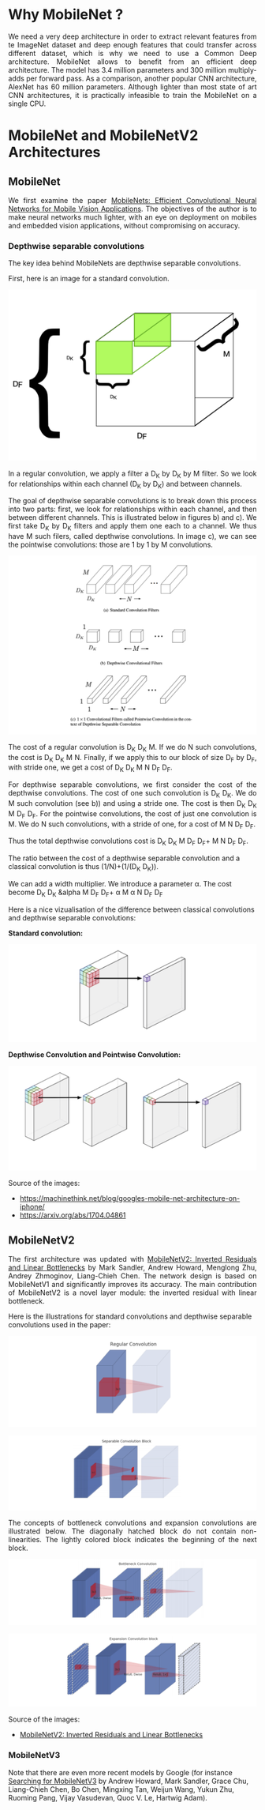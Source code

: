 # Why MobileNet ? 

<p align="justify"> We need a very deep architecture in order to extract relevant features from te ImageNet dataset and deep enough features that could transfer across different dataset, which is why we need to use a Common Deep architecture. MobileNet allows to benefit from an efficient deep architecture. The model has 3.4 million parameters and 300 million multiply-adds per forward pass. As a comparison, another popular CNN architecture, AlexNet has 60 million parameters. Although lighter than most state of art CNN architectures, it is practically infeasible to train the MobileNet on a single CPU. </p>

# MobileNet and MobileNetV2 Architectures

## MobileNet

<p align="justify"> We first examine the paper <a href="https://arxiv.org/abs/1704.04861">MobileNets: Efficient Convolutional Neural Networks for Mobile Vision Applications</a>. The objectives of the author is to make neural networks much lighter, with an eye on deployment on mobiles and embedded vision applications, without compromising on accuracy. </p>

### Depthwise separable convolutions
 
<p align="justify"> The key idea behind MobileNets are depthwise separable convolutions. </p>

<p align="justify">  First, here is an image for a standard convolution. </p>

![](Images/RegularConvolution.png)


<p align="justify"> In a regular convolution, we apply a filter a D<sub>K</sub> by D<sub>K</sub> by M filter. So we look for relationships within each channel (D<sub>K</sub> by D<sub>K</sub>) and between channels. </p>

<p align="justify"> The goal of depthwise separable convolutions is to break down this process into two parts: first, we look for relationships within each channel, and then between different channels. This is illustrated below in figures b) and c). We first take D<sub>K</sub> by D<sub>K</sub> filters and apply them one each to a channel. We thus have M such filers, called depthwise convolutions. In image c), we can see the pointwise convolutions: those are 1 by 1 by M convolutions. </p>


![](Images/Mobilenet.png)

<p align="justify"> The cost of a regular convolution is  D<sub>K</sub>  D<sub>K</sub> M. If we do N such convolutions, the cost is D<sub>K</sub>  D<sub>K</sub> M N. Finally, if we apply this to our block of size D<sub>F</sub> by   D<sub>F</sub>, with stride one, we get a cost of D<sub>K</sub>  D<sub>K</sub> M N  D<sub>F</sub>  D<sub>F</sub>. </p>

<p align="justify"> For depthwise separable convolutions, we first consider the cost of the depthwise convolutions. The cost of one such convolution is D<sub>K</sub> D<sub>K</sub>. We do M such convolution (see b)) and using a stride one. The cost is then D<sub>K</sub> D<sub>K</sub> M D<sub>F</sub> D<sub>F</sub>. For the pointwise convolutions, the cost of just one convolution is M. We do N such convolutions, with a stride of one, for a cost of M N D<sub>F</sub> D<sub>F</sub>. </p>

<p align="justify"> Thus the total depthwise convolutions cost is D<sub>K</sub> D<sub>K</sub> M D<sub>F</sub> D<sub>F</sub>+ M N D<sub>F</sub> D<sub>F</sub>. </p>

The ratio between the cost of a depthwise separable convolution and a classical convolution is thus (1/N)+(1/(D<sub>K</sub> D<sub>K</sub>)).

We can add a width multiplier. We introduce a parameter &alpha;. The cost become D<sub>K</sub> D<sub>K</sub> &alpha M D<sub>F</sub> D<sub>F</sub>+ &alpha; M &alpha; N D<sub>F</sub> D<sub>F</sub>

Here is a nice vizualisation of the difference between classical convolutions and depthwise separable convolutions:

**Standard convolution:**

![](Images/StandardConv.png)

**Depthwise Convolution and Pointwise Convolution:**

![](Images/DepthandPoint.png)

Source of the images: 
- https://machinethink.net/blog/googles-mobile-net-architecture-on-iphone/
- https://arxiv.org/abs/1704.04861

## MobileNetV2

<p align="justify"> The first architecture was updated with <a href="https://arxiv.org/abs/1801.04381">MobileNetV2: Inverted Residuals and Linear Bottlenecks</a> by Mark Sandler, Andrew Howard, Menglong Zhu, Andrey Zhmoginov, Liang-Chieh Chen. The network design is based on MobileNetV1 and significantly improves its accuracy. The main contribution of MobileNetV2 is a novel layer module: the inverted residual with linear bottleneck. </p>

Here is the illustrations for standard convolutions and depthwise separable convolutions used in the paper:

![](Images/Regular_Convolution.png)

![](Images/Separable_Convolution.png)

<p align="justify"> The concepts of bottleneck convolutions and expansion convolutions are illustrated below. The diagonally hatched block do not contain
non-linearities. The lightly colored block indicates the beginning of the next block. </p>

![](Images/BottleNeckConvolution.png)

![](Images/ExpansionConvolutionBlock.png)

Source of the images: 
- <a href="https://arxiv.org/abs/1801.04381">MobileNetV2: Inverted Residuals and Linear Bottlenecks</a>




### MobileNetV3

Note that there are even more recent models by Google (for instance <a href="https://arxiv.org/abs/1905.02244">Searching for MobileNetV3</a> by Andrew Howard, Mark Sandler, Grace Chu, Liang-Chieh Chen, Bo Chen, Mingxing Tan, Weijun Wang, Yukun Zhu, Ruoming Pang, Vijay Vasudevan, Quoc V. Le, Hartwig Adam).





